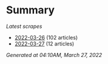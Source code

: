 # Summary
*Latest scrapes*
* [2022-03-26](https://github.com/nuuuwan/news_lk/blob/data/news_lk.2022-03-26.json) (102 articles)
* [2022-03-27](https://github.com/nuuuwan/news_lk/blob/data/news_lk.2022-03-27.json) (12 articles)

*Generated at 04:10AM, March 27, 2022*